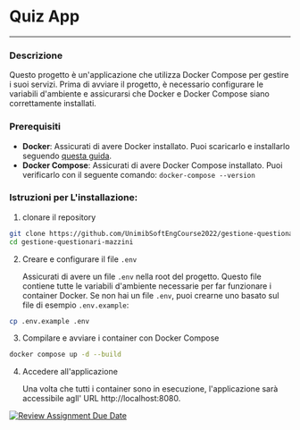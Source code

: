 # Quiz App

---
### Descrizione 

Questo progetto è un'applicazione che utilizza Docker Compose per gestire i suoi servizi. Prima di avviare il progetto, è necessario configurare le variabili d'ambiente e assicurarsi che Docker e Docker Compose siano correttamente installati. 

### Prerequisiti 

- **Docker**: Assicurati di avere Docker installato. Puoi scaricarlo e installarlo seguendo [questa guida](https://docs.docker.com/get-docker/). 
- **Docker Compose**: Assicurati di avere Docker Compose installato. Puoi verificarlo con il seguente comando: ```docker-compose --version```

### Istruzioni per L'installazione:

1. clonare il repository

```bash
git clone https://github.com/UnimibSoftEngCourse2022/gestione-questionari-mazzini
cd gestione-questionari-mazzini
```

2. Creare e configurare il file `.env`

	Assicurati di avere un file `.env` nella root del progetto. Questo file contiene tutte le variabili d'ambiente necessarie per far funzionare i container Docker. Se non hai un file `.env`, puoi crearne uno basato sul file di esempio `.env.example`:

```bash 
cp .env.example .env
```

3. Compilare e avviare i container con Docker Compose

```bash
docker compose up -d --build
```

4. Accedere all'applicazione

	Una volta che tutti i container sono in esecuzione, l'applicazione sarà accessibile agll' URL http://localhost:8080.



[![Review Assignment Due Date](https://classroom.github.com/assets/deadline-readme-button-22041afd0340ce965d47ae6ef1cefeee28c7c493a6346c4f15d667ab976d596c.svg)](https://classroom.github.com/a/ekNf-lOK)

